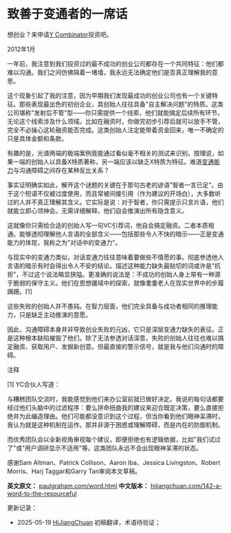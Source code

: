 


# 致善于变通者的一席话

想创业？来申请[Y Combinator](http://ycombinator.com/apply.html)投资吧。

2012年1月

一年前，我注意到我们投资过的最不成功的创业公司都存在一个共同特征：他们都难以沟通。我们之间仿佛隔着一堵墙，我永远无法确定他们是否真正理解我的意思。

这个现象引起了我的注意，因为早期我们发现最成功的创业公司也有一个关键特征。那些表现最出色的初创企业，其创始人往往具备"自主解决问题"的特质。这类公司堪称"发射后不管"型——你只需提供一个线索，他们就能搞定后续所有环节，无论这个线索涉及什么领域。比如在融资时，你做完初步引荐后就可以放手不管，完全不必操心这轮融资能否完成。这类创始人注定能带着资金回来，唯一不确定的只是具体金额和条款。

有趣的是，光谱两端的极端案例竟能通过看似毫不相关的测试来识别。按理说，如果一端的创始人以具备X特质著称，另一端应该以缺乏X特质为特征。难道[变通能力](https://paulgraham.com/relres.html)与沟通障碍之间存在某种反比关系？

事实证明确实如此，解开这个谜题的关键在于那句古老的谚语"智者一言已足"。由于这个短语不仅被过度使用，而且常被间接引用（作为建议的开场白），大多数听过的人并不真正理解其含义。它实际是说：对于智者，你只需提示只言片语，他们就能立即心领神会。无需详细解释，他们自会推演出所有隐含意义。

这就像你只需给合适的创始人写一句VC引荐词，他自会搞定融资。二者本质相通。能够透彻理解他人言语的全部含义——包括那些令人不快的暗示——正是变通能力的体现，我称之为"对话中的变通力"。

与现实中的变通力类似，对话变通力往往意味着要做些不情愿的事。彻底参透他人言语的暗示有时会得出令人不安的结论。描述这种能力缺失最贴切的词或许是"抗拒"，不过这个说法略显狭隘。更准确的说法是：不成功的创始人身上带有一种源于脆弱的保守主义。他们在思想疆域中的探索，就像耄耋老人在现实世界中的步履蹒跚。[1]

这些失败的创始人并不愚钝。在智力层面，他们完全具备与成功者相同的推理能力，只是缺乏主动推演的意愿。

因此，沟通障碍本身并非导致创业失败的元凶，它只是深层变通力缺失的表征。正是这种根本缺陷摧毁了他们。除了无法参透对话深意，失败的创始人往往也难以搞定融资、获取用户、发掘新创意。但最直接的警示信号，就是我与他们沟通时的障碍。

注释

[1] YC合伙人写道：

与糟糕团队交流时，我能感觉到他们来办公室前就已做好决定。我说的每句话都要经过他们头脑中的过滤程序：要么拼命扭曲我的建议来迎合既定决策，要么直接拒绝并为此编造理由。他们可能都没意识到这个过程，但当你看到他们眼神呆滞时，我认为就是这种机制在运作。那并非源于困惑或理解障碍，而是内在的防御机制。

而优秀团队会以全新视角审视每个建议，即便拒绝也有逻辑依据，比如"我们试过了"或"用户调研显示不适用"等。这类团队永远不会出现眼神呆滞的状态。

感谢Sam Altman、Patrick Collison、Aaron Iba、Jessica Livingston、Robert Morris、Harj Taggar和Garry Tan审阅本文草稿。

**英文原文：** [paulgraham.com/word.html](https://paulgraham.com/word.html)
**中文版本：** [hijiangchuan.com/142-a-word-to-the-resourceful](https://hijiangchuan.com/142-a-word-to-the-resourceful)



更新记录：
- 2025-05-19 [HiJiangChuan](https://hijiangchuan.com) 初稿翻译，术语待验证；
